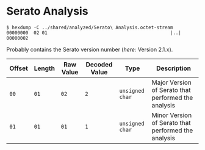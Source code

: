 # Serato Analysis

    $ hexdump -C ../shared/analyzed/Serato\ Analysis.octet-stream
    00000000  02 01                                             |..|
    00000002

Probably contains the Serato version number (*here:* Version 2.1.x).

| Offset | Length | Raw Value                 | Decoded Value | Type                    | Description
| ------ | ------ | ------------------------- | ------------- | ----------------------- | -----------
|   `00` |   `01` |                      `02` |           `2` | `unsigned char`         | Major Version of Serato that performed the analysis
|   `01` |   `01` |                      `01` |           `1` | `unsigned char`         | Minor Version of Serato that performed the analysis
